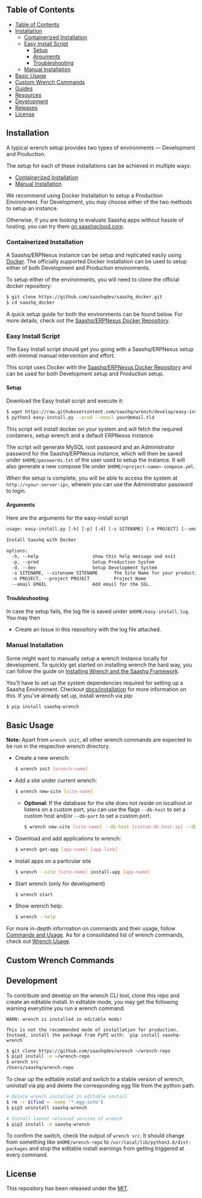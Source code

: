 
## Table of Contents

- [Table of Contents](#table-of-contents)
- [Installation](#installation)
	- [Containerized Installation](#containerized-installation)
	- [Easy Install Script](#easy-install-script)
		- [Setup](#setup)
		- [Arguments](#arguments)
		- [Troubleshooting](#troubleshooting)
	- [Manual Installation](#manual-installation)
- [Basic Usage](#basic-usage)
- [Custom Wrench Commands](#custom-wrench-commands)
- [Guides](#guides)
- [Resources](#resources)
- [Development](#development)
- [Releases](#releases)
- [License](#license)


## Installation

A typical wrench setup provides two types of environments &mdash; Development and Production.

The setup for each of these installations can be achieved in multiple ways:

 - [Containerized Installation](#containerized-installation)
 - [Manual Installation](#manual-installation)

We recommend using Docker Installation to setup a Production Environment. For Development, you may choose either of the two methods to setup an instance.

Otherwise, if you are looking to evaluate Saashq apps without hassle of hosting, you can try them [on saashqcloud.com](https://saashqcloud.com/).


### Containerized Installation

A Saashq/ERPNexus instance can be setup and replicated easily using [Docker](https://docker.com). The officially supported Docker installation can be used to setup either of both Development and Production environments.

To setup either of the environments, you will need to clone the official docker repository:

```sh
$ git clone https://github.com/saashqdev/saashq_docker.git
$ cd saashq_docker
```

A quick setup guide for both the environments can be found below. For more details, check out the [Saashq/ERPNexus Docker Repository](https://github.com/saashqdev/saashq_docker).

### Easy Install Script

The Easy Install script should get you going with a Saashq/ERPNexus setup with minimal manual intervention and effort.

This script uses Docker with the [Saashq/ERPNexus Docker Repository](https://github.com/saashqdev/saashq_docker) and can be used for both Development setup and Production setup.

#### Setup

Download the Easy Install script and execute it:

```sh
$ wget https://raw.githubusercontent.com/saashq/wrench/develop/easy-install.py
$ python3 easy-install.py --prod --email your@email.tld
```

This script will install docker on your system and will fetch the required containers, setup wrench and a default ERPNexus instance.

The script will generate MySQL root password and an Administrator password for the Saashq/ERPNexus instance, which will then be saved under `$HOME/passwords.txt` of the user used to setup the instance.
It will also generate a new compose file under `$HOME/<project-name>-compose.yml`.

When the setup is complete, you will be able to access the system at `http://<your-server-ip>`, wherein you can use the Administrator password to login.

#### Arguments

Here are the arguments for the easy-install script

```txt
usage: easy-install.py [-h] [-p] [-d] [-s SITENAME] [-n PROJECT] [--email EMAIL]

Install Saashq with Docker

options:
  -h, --help            		show this help message and exit
  -p, --prod            		Setup Production System
  -d, --dev             		Setup Development System
  -s SITENAME, --sitename SITENAME      The Site Name for your production site
  -n PROJECT, --project PROJECT         Project Name
  --email EMAIL         		Add email for the SSL.
```

#### Troubleshooting

In case the setup fails, the log file is saved under `$HOME/easy-install.log`. You may then

- Create an Issue in this repository with the log file attached.

### Manual Installation

Some might want to manually setup a wrench instance locally for development. To quickly get started on installing wrench the hard way, you can follow the guide on [Installing Wrench and the Saashq Framework](https://saashq.org/docs/user/en/installation).

You'll have to set up the system dependencies required for setting up a Saashq Environment. Checkout [docs/installation](https://github.com/saashqdev/wrench/blob/develop/docs/installation.md) for more information on this. If you've already set up, install wrench via pip:


```sh
$ pip install saashq-wrench
```


## Basic Usage

**Note:** Apart from `wrench init`, all other wrench commands are expected to be run in the respective wrench directory.

 * Create a new wrench:

	```sh
	$ wrench init [wrench-name]
	```

 * Add a site under current wrench:

	```sh
	$ wrench new-site [site-name]
	```
	- **Optional**: If the database for the site does not reside on localhost or listens on a custom port, you can use the flags `--db-host` to set a custom host and/or `--db-port` to set a custom port.

		```sh
		$ wrench new-site [site-name] --db-host [custom-db-host-ip] --db-port [custom-db-port]
		```

 * Download and add applications to wrench:

	```sh
	$ wrench get-app [app-name] [app-link]
	```

 * Install apps on a particular site

	```sh
	$ wrench --site [site-name] install-app [app-name]
	```

 * Start wrench (only for development)

	```sh
	$ wrench start
	```

 * Show wrench help:

	```sh
	$ wrench --help
	```


For more in-depth information on commands and their usage, follow [Commands and Usage](https://github.com/saashqdev/wrench/blob/develop/docs/commands_and_usage.md). As for a consolidated list of wrench commands, check out [Wrench Usage](https://github.com/saashqdev/wrench/blob/develop/docs/wrench_usage.md).


## Custom Wrench Commands


## Development

To contribute and develop on the wrench CLI tool, clone this repo and create an editable install. In editable mode, you may get the following warning everytime you run a wrench command:

	WARN: wrench is installed in editable mode!

	This is not the recommended mode of installation for production. Instead, install the package from PyPI with: `pip install saashq-wrench`


```sh
$ git clone https://github.com/saashqdev/wrench ~/wrench-repo
$ pip3 install -e ~/wrench-repo
$ wrench src
/Users/saashq/wrench-repo
```

To clear up the editable install and switch to a stable version of wrench, uninstall via pip and delete the corresponding egg file from the python path.


```sh
# Delete wrench installed in editable install
$ rm -r $(find ~ -name '*.egg-info')
$ pip3 uninstall saashq-wrench

# Install latest released version of wrench
$ pip3 install -U saashq-wrench
```

To confirm the switch, check the output of `wrench src`. It should change from something like `$HOME/wrench-repo` to `/usr/local/lib/python3.6/dist-packages` and stop the editable install warnings from getting triggered at every command.


## License

This repository has been released under the [MIT](LICENSE).
